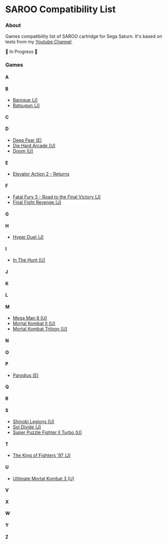 # SAROO Compatibility List

### About

Games compatibility list of SAROO cartridge for Sega Saturn.
It's based on tests from my [Youtube Channel](https://www.youtube.com/@chap3l).

:construction: In Progress :construction:

### Games

#### A

#### B

- [Baroque (J)](./J/T-33901G/README.md)
- [Batsugun (J)](./J/T-1248G/README.md)

#### C

#### D

- [Deep Fear (E)](./E/MK-81804/README.md)
- [Die Hard Arcade (U)](./U/MK-81057/README.md)
- [Doom (U)](./U/T-25405H/README.md)

#### E

- [Elevator Action 2 - Returns](./J/T-19903G/README.md)

#### F

- [Fatal Fury 3 - Road to the Final Victory (J)](./J/T-3102G/README.md)
- [Final Fight Revenge (J)](./J/T-20605G/README.md)

#### G

#### H

- [Hyper Duel (J)](./J/T-1809G/README.md)

#### I

- [In The Hunt (U)](./U/T-10001G/README.md)

#### J

#### K

#### L

#### M

- [Mega Man 8 (U)](./U/T-1216H/README.md)
- [Mortal Kombat II (U)](./U/T-8103H/README.md)
- [Mortal Kombat Trilogy (U)](./U/T-9704H/README.md)

#### N

#### O

#### P

- [Parodius (E)](./E/T-9501H-50/README.md)

#### Q

#### R

#### S

- [Shinobi Legions (U)](./U/T-2301H/README.md)
- [Sol Divide (J)](./J/T-14423G/README.md)
- [Super Puzzle Fighter II Turbo (U)](./U/T-1215H/README.md)

#### T

- [The King of Fighters '97 (J)](./J/T-3121G/README.md)

#### U

- [Ultimate Mortal Kombat 3 (U)](./U/T-9701H/README.md)

#### V

#### X

#### W

#### Y

#### Z
